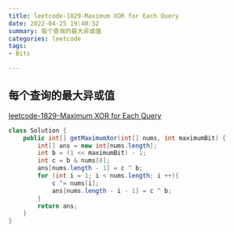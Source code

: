 ```yaml
---
title: leetcode-1829-Maximum XOR for Each Query
date: 2022-04-25 19:40:52
summary: 每个查询的最大异或值
categories: leetcode
tags:
- Bits   

---
```

## 每个查询的最大异或值
[leetcode-1829-Maximum XOR for Each Query](https://leetcode.cn/problems/maximum-xor-for-each-query/)


```java
class Solution {
    public int[] getMaximumXor(int[] nums, int maximumBit) {
        int[] ans = new int[nums.length];
        int b = (1 << maximumBit) - 1;
        int c = b & nums[0];
        ans[nums.length - 1] = c ^ b;
        for (int i = 1; i < nums.length; i ++){
            c ^= nums[i];
            ans[nums.length - i - 1] = c ^ b;
        }
        return ans;
    }
}
```
